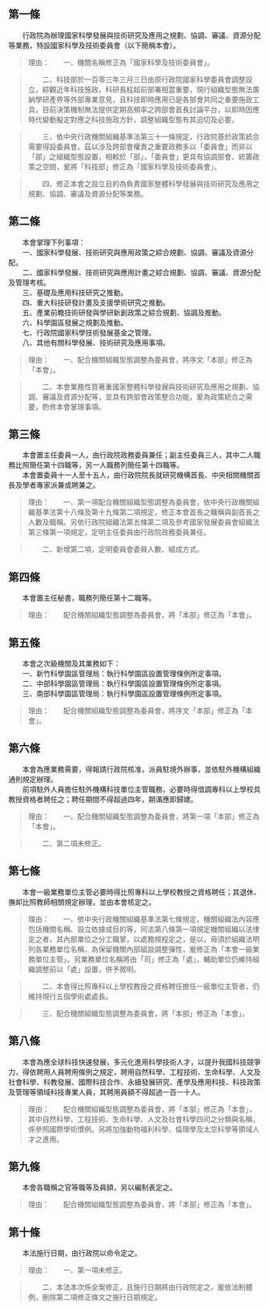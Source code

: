 第一條 
-------
　　行政院為辦理國家科學發展與技術研究及應用之規劃、協調、審議、資源分配等業務，特設國家科學及技術委員會（以下簡稱本會）。  
> 理由：　　一、機關名稱修正為「國家科學及技術委員會」。

> 　　二、科技部於一百零三年三月三日由原行政院國家科學委員會調整設立，綜觀近年科技施政，科研長程超前部署相當重要，現行組織型態無法廣納學研產界等外部專業意見，且科技即時應用已是各部會共同之重要施政工具，目前決策機制無法提供定期高頻率之跨部會首長討論平台，以即時因應時代變動擬定對應之科技施政方針，調整組織型態有其迫切及必要。

> 　　三、依中央行政機關組織基準法第三十一條規定，行政院基於政策統合需要得設委員會。茲以涉及跨部會權責之重要政務多以「委員會」而非以「部」之組織型態設置，相較於「部」，「委員會」更具有協調部會、統籌政策之空間，爰將「科技部」修正為「國家科學及技術委員會」。

> 　　四、修正本會之設立目的為負責國家整體科學發展與技術研究及應用之規劃、協調、審議及資源分配等業務。



第二條 
-------
　　本會掌理下列事項：  
　　一、國家科學發展、技術研究與應用政策之綜合規劃、協調、審議及資源分配。  
　　二、國家科學發展、技術研究與應用計畫之綜合規劃、協調、審議、資源分配及管理考核。  
　　三、基礎及應用科技研究之推動。  
　　四、重大科技研發計畫及支援學術研究之推動。  
　　五、產業前瞻技術研發與學研新創政策之綜合規劃、協調及推動。  
　　六、科學園區發展之規劃及推動。  
　　七、行政院國家科學技術發展基金之管理。  
　　八、其他有關科學發展、技術研究及應用事項。  
> 理由：　　一、配合機關組織型態調整為委員會，將序文「本部」修正為「本會」。

> 　　二、本會業務性質著重國家整體科學發展與技術研究及應用之規劃、協調、審議及資源分配等，並具有跨部會政策整合功能，爰為政策統合之需要，酌修本會掌理事項。



第三條 
-------
　　本會置主任委員一人，由行政院政務委員兼任；副主任委員三人，其中二人職務比照簡任第十四職等，另一人職務列簡任第十四職等。  
　　本會置委員十一人至十五人，由行政院院長就研究機構首長、中央相關機關首長及學者專家派兼或聘兼之。  
> 理由：　　一、第一項配合機關組織型態調整為委員會，依中央行政機關組織基準法第十八條及第十九條第二項規定，修正本會首長之職稱與副首長之人數及職稱。另依行政院組織法第五條第二項及參考國家發展委員會組織法第三條第一項規定，定明主任委員由行政院政務委員兼任。

> 　　二、新增第二項，定明委員會委員人數、組成方式。



第四條 
-------
　　本會置主任秘書，職務列簡任第十二職等。  
> 理由：　　配合機關組織型態調整為委員會，將「本部」修正為「本會」。



第五條 
-------
　　本會之次級機關及其業務如下：  
　　一、新竹科學園區管理局：執行科學園區設置管理條例所定事項。  
　　二、中部科學園區管理局：執行科學園區設置管理條例所定事項。  
　　三、南部科學園區管理局：執行科學園區設置管理條例所定事項。  
> 理由：　　配合機關組織型態調整為委員會，將序文「本部」修正為「本會」。



第六條 
-------
　　本會為應業務需要，得報請行政院核准，派員駐境外辦事，並依駐外機構組織通則規定辦理。  
　　前項駐外人員擔任駐外機構科技單位主管職務，必要時得借調專科以上學校具教授資格者聘任之；聘任期間不得超過四年，期滿應即歸建。  
> 理由：　　一、配合機關組織型態調整為委員會，將第一項「本部」修正為「本會」。

> 　　二、第二項未修正。



第七條 
-------
　　本會一級業務單位主管必要時得比照專科以上學校教授之資格聘任；其退休、撫卹比照教師相關規定辦理，並由本會核定之。  
> 理由：　　一、依中央行政機關組織基準法第七條規定，機關組織法內容應包括機關名稱、設立依據或目的等，同法第八條第一項規定機關組織以法律定之者，其內部單位之分工職掌，以處務規程定之，是以，毋須於組織法明列各業務單位名稱，為保留機關內部組設調整彈性，爰修正為「本會一級業務單位主管」。另業務單位名稱將由「司」修正為「處」，輔助單位仍維持組織調整前以「處」設置，併予敘明。

> 　　二、本會得比照專科以上學校教授之資格聘任擔任一級單位主管者，仍維持現行五個學術處處長。

> 　　三、配合機關組織型態調整為委員會，將「本部」修正為「本會」。



第八條 
-------
　　本會為應全球科技快速發展，多元化進用科學技術人才，以提升我國科技競爭力，得依聘用人員聘用條例之規定，聘用自然科學、工程技術、生命科學、人文及社會科學、科教發展、國際科技合作、永續發展研究、產學及應用科技、科技政策及管理等領域科技專業人員，其聘用員額不得超過一百一十人。  
> 理由：　　配合機關組織型態調整為委員會，將「本部」修正為「本會」，其中自然科學、工程技術、生命科學、人文及社會科學四司之分類與名稱，係參照國際學術慣例。另將加強動物福利科學、倫理學及太空科學等領域人才之進用。



第九條 
-------
　　本會各職稱之官等職等及員額，另以編制表定之。  
> 理由：　　配合機關組織型態調整為委員會，將「本部」修正為「本會」。



第十條 
-------
　　本法施行日期，由行政院以命令定之。  
> 理由：　　一、第一項未修正。

> 　　二、本法本次係全案修正，且施行日期將由行政院定之，爰依法制體例，刪除第二項修正條文之施行日期規定。